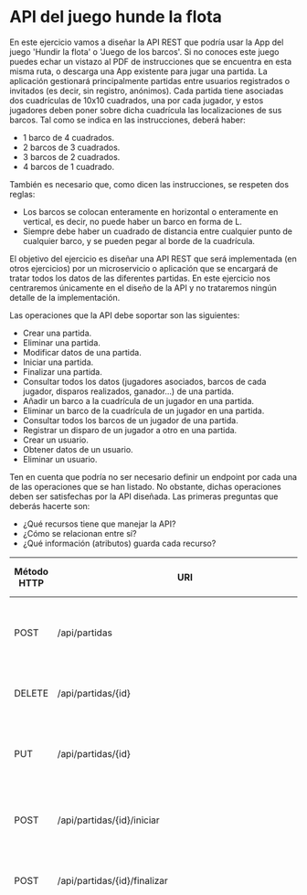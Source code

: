 # API del juego hunde la flota

En este ejercicio vamos a diseñar la API REST que podría usar la App del juego 'Hundir la flota' o 'Juego de los barcos'.
Si no conoces este juego puedes echar un vistazo al PDF de instrucciones que se encuentra en esta misma ruta, o descarga una App existente para jugar una partida. La aplicación gestionará principalmente partidas entre usuarios registrados o invitados (es decir, sin registro, anónimos). Cada partida tiene asociadas dos cuadrículas de 10x10 cuadrados, una por cada jugador, y estos jugadores deben poner sobre dicha cuadrícula las localizaciones de sus barcos. Tal como se indica en las instrucciones, deberá haber:
- 1 barco de 4 cuadrados.
- 2 barcos de 3 cuadrados.
- 3 barcos de 2 cuadrados.
- 4 barcos de 1 cuadrado.

También es necesario que, como dicen las instrucciones, se respeten dos reglas:
- Los barcos se colocan enteramente en horizontal o enteramente en vertical, es decir, no puede haber un barco en forma de L.
- Siempre debe haber un cuadrado de distancia entre cualquier punto de cualquier barco, y se pueden pegar al borde de la cuadrícula.

El objetivo del ejercicio es diseñar una API REST que será implementada (en otros ejercicios) por un microservicio o aplicación que se encargará de tratar todos los datos de las diferentes partidas. En este ejercicio nos centraremos únicamente en el diseño de la API y no trataremos ningún detalle de la implementación.

Las operaciones que la API debe soportar son las siguientes:
- Crear una partida.
- Eliminar una partida.
- Modificar datos de una partida.
- Iniciar una partida.
- Finalizar una partida.
- Consultar todos los datos (jugadores asociados, barcos de cada jugador, disparos realizados, ganador...) de una partida.
- Añadir un barco a la cuadrícula de un jugador en una partida.
- Eliminar un barco de la cuadrícula de un jugador en una partida.
- Consultar todos los barcos de un jugador de una partida.
- Registrar un disparo de un jugador a otro en una partida.
- Crear un usuario.
- Obtener datos de un usuario.
- Eliminar un usuario.

Ten en cuenta que podría no ser necesario definir un endpoint por cada una de las operaciones que se han listado. No obstante, dichas operaciones deben ser satisfechas por la API diseñada. Las primeras preguntas que deberás hacerte son:
- ¿Qué recursos tiene que manejar la API?
- ¿Cómo se relacionan entre sí?
- ¿Qué información (atributos) guarda cada recurso?

| Método HTTP | URI                                             | Query Params | Request Body                                                                                                                              | Response Body                                                                                                             | Códigos HTTP de respuesta |
|-------------|-------------------------------------------------|--------------|-------------------------------------------------------------------------------------------------------------------------------------------|---------------------------------------------------------------------------------------------------------------------------|---------------------------|
| POST        | /api/partidas                                   | -            | {"jugador1": "UsuarioA", "jugador2": "UsuarioB"}                                                                                        | {"id": "123", "jugador1": "UsuarioA", "jugador2": "UsuarioB", "estado": "en_espera"}                                     | 201 Created, 400 Bad Request |
| DELETE      | /api/partidas/{id}                              | -            | -                                                                                                                                         | {"mensaje": "Partida eliminada"}                                                                                          | 204 No Content, 404 Not Found |
| PUT         | /api/partidas/{id}                              | -            | {"estado": "en_curso"}                                                                                                                    | {"id": "123", "jugador1": "UsuarioA", "jugador2": "UsuarioB", "estado": "en_curso"}                                      | 200 OK, 400 Bad Request, 404 Not Found |
| POST        | /api/partidas/{id}/iniciar                      | -            | -                                                                                                                                         | {"mensaje": "Partida iniciada"}                                                                                           | 200 OK, 400 Bad Request, 404 Not Found |
| POST        | /api/partidas/{id}/finalizar                    | -            | -                                                                                                                                         | {"ganador": "UsuarioA"}                                                                                                   | 200 OK, 400 Bad Request, 404 Not Found |
| GET         | /api/partidas/{id}/detalle                      | -            | -                                                                                                                                         |"id":"123",  "jugador1": "UsuarioA",  "jugador2": "UsuarioB",  "estado": "en_curso",  "ganador": null,  "tablero_jugador1": {    "A1": {"estado": "barco"},    "A2": {"estado": "agua"},    "A3": {"estado": "agua"},    "A4": {"estado": "agua"},    "A5": {"estado": "barco"},    "A6": {"estado": "barco"},    "A7": {"estado": "barco"},    "A8": {"estado": "agua"},    "A9": {"estado": "agua"},    "A10": {"estado": "agua"},    "B1": {"estado": "agua"},    "B2": {"estado": "barco"},    "B3": {"estado": "agua"},    "B4": {"estado": "agua"},    "B5": {"estado": "agua"},    "B6": {"estado": "agua"},    "B7": {"estado": "barco"},    "B8": {"estado": "agua"},    "B9": {"estado": "agua"},    "B10": {"estado": "agua"},    "C1": {"estado": "barco"},    "C2": {"estado": "agua"},    "C3": {"estado": "barco"},    "C4": {"estado": "barco"},    "C5": {"estado": "agua"},    "C6": {"estado": "agua"},    "C7": {"estado": "agua"},    "C8": {"estado": "agua"},    "C9": {"estado": "agua"},    "C10": {"estado": "agua"},    "D1": {"estado": "barco"},    "D2": {"estado": "agua"},    "D3": {"estado": "agua"},    "D4": {"estado": "agua"},    "D5": {"estado": "agua"},    "D6": {"estado": "agua"},    "D7": {"estado": "agua"},    "D8": {"estado": "agua"},    "D9": {"estado": "agua"},    "D10": {"estado": "agua"},    "E1": {"estado": "agua"},    "E2": {"estado": "agua"},    "E3": {"estado": "agua"},    "E4": {"estado": "barco"},    "E5": {"estado": "agua"},    "E6": {"estado": "agua"},    "E7": {"estado": "agua"},    "E8": {"estado": "agua"},    "E9": {"estado": "agua"},    "E10": {"estado": "agua"},    "F1": {"estado": "agua"},    "F2": {"estado": "agua"},    "F3": {"estado": "agua"},    "F4": {"estado": "agua"},    "F5": {"estado": "agua"},    "F6": {"estado": "agua"},    "F7": {"estado": "agua"},    "F8": {"estado": "agua"},    "F9": {"estado": "agua"},    "F10": {"estado": "agua"},    "G1": {"estado": "agua"},    "G2": {"estado": "agua"},    "G3": {"estado": "agua"},    "G4": {"estado": "agua"},    "G5": {"estado": "agua"},    "G6": {"estado": "agua"},    "G7": {"estado": "agua"},    "G8": {"estado": "agua"},    "G9": {"estado": "agua"},    "G10": {"estado": "agua"},    "H1": {"estado": "agua"},    "H2": {"estado": "agua"},    "H3": {"estado": "agua"},    "H4": {"estado": "agua"},    "H5": {"estado": "agua"},    "H6": {"estado": "agua"},    "H7": {"estado": "agua"},    "H8": {"estado": "agua"},    "H9": {"estado": "agua"},    "H10": {"estado": "agua"},    "I1": {"estado": "agua"},    "I2": {"estado": "agua"},    "I3": {"estado": "agua"},    "I4": {"estado": "agua"},    "I5": {"estado": "agua"},    "I6": {"estado": "agua"},    "I7": {"estado": "agua"},    "I8": {"estado": "agua"},    "I9": {"estado": "agua"},    "I10": {"estado": "agua"},    "J1": {"estado": "agua"},    "J2": {"estado": "agua"},    "J3": {"estado": "agua"},    "J4": {"estado": "agua"},    "J5": {"estado": "agua"},    "J6": {"estado": "agua"},    "J7": {"estado": "agua"},    "J8": {"estado": "agua"},    "J9": {"estado": "agua"},    "J10": {"estado": "agua"}  },  "tablero_jugador2": {    "A1": {"estado": "agua"},    "A2": {"estado": "agua"},    "A3": {"estado": "agua"},    "A4": {"estado": "agua"},    "A5": {"estado": "agua"},    "A6": {"estado": "agua"},    "A7": {"estado": "agua"},    "A8": {"estado": "agua"},    "A9": {"estado": "agua"},    "A10": {"estado": "agua"},    "B1": {"estado": "agua"},    "B2": {"estado": "agua"},    "B3": {"estado": "agua"},    "B4": {"estado": "agua"},    "B5": {"estado": "agua"},    "B6": {"estado": "agua"},    "B7": {"estado": "agua"},    "B8": {"estado": "agua"},    "B9": {"estado": "agua"},    "B10": {"estado": "agua"},    "C1": {"estado": "agua"},    "C2": {"estado": "agua"},    "C3": {"estado": "agua"},    "C4": {"estado": "agua"},    "C5": {"estado": "agua"},    "C6": {"estado": "agua"},    "C7": {"estado": "agua"},    "C8": {"estado": "agua"},    "C9": {"estado": "agua"},    "C10": {"estado": "agua"},    "D1": {"estado": "agua"},    "D2": {"estado": "agua"},    "D3": {"estado": "agua"},    "D4": {"estado": "agua"},    "D5": {"estado": "agua"},    "D6": {"estado": "agua"},    "D7": {"estado": "agua"},    "D8": {"estado": "agua"},    "D9": {"estado": "agua"},    "D10": {"estado": "agua"},    "E1": {"estado": "agua"},    "E2": {"estado": "agua"},    "E3": {"estado": "agua"},    "E4": {"estado": "agua"},    "E5": {"estado": "agua"},    "E6": {"estado": "agua"},    "E7": {"estado": "agua"},    "E8": {"estado": "agua"},    "E9": {"estado": "agua"},    "E10": {"estado": "agua"},    "F1": {"estado": "agua"},    "F2": {"estado": "agua"},    "F3": {"estado": "agua"},    "F4": {"estado": "agua"},    "F5": {"estado": "agua"},    "F6": {"estado": "agua"},    "F7": {"estado": "agua"},    "F8": {"estado": "agua"},    "F9": {"estado": "agua"},    "F10": {"estado": "agua"},    "G1": {"estado": "agua"},    "G2": {"estado": "agua"},    "G3": {"estado": "agua"},    "G4": {"estado": "agua"},    "G5": {"estado": "agua"},    "G6": {"estado": "agua"},    "G7": {"estado": "agua"},    "G8": {"estado": "agua"},    "G9": {"estado": "agua"},    "G10": {"estado": "agua"},    "H1": {"estado": "agua"},    "H2": {"estado": "agua"},    "H3": {"estado": "agua"},    "H4": {"estado": "agua"},    "H5": {"estado": "agua"},    "H6": {"estado": "agua"},    "H7": {"estado": "agua"},    "H8": {"estado": "agua"},    "H9": {"estado": "agua"},    "H10": {"estado": "agua"},    "I1": {"estado": "agua"},    "I2": {"estado": "agua"},    "I3": {"estado": "agua"},    "I4": {"estado": "agua"},    "I5": {"estado": "agua"},    "I6": {"estado": "agua"},    "I7": {"estado": "agua"},    "I8": {"estado": "agua"},    "I9": {"estado": "agua"},    "I10": {"estado": "agua"},    "J1": {"estado": "agua"},    "J2": {"estado": "agua"},    "J3": {"estado": "agua"},    "J4": {"estado": "agua"},    "J5": {"estado": "agua"},    "J6": {"estado": "agua"},    "J7": {"estado": "agua"},    "J8": {"estado": "agua"},    "J9": {"estado": "agua"},    "J10": {"estado": "agua"}  },  "disparos_jugador1": [ {"coordenadas": "A1", "resultado": "agua"},    {"coordenadas": "B2", "resultado": "tocado"},    {"coordenadas": "C3", "resultado": "hundido"}  ],  "disparos_jugador2": [  {"coordenadas": "A1", "resultado": "agua"},    {"coordenadas": "B2","resultado": "tocado"},    {"coordenadas": "C3", "resultado": "agua"} ]} | 200 OK, 404 Not Found |
| POST        | /api/partidas/{id}/jugadores                    | -            | {"nombre": "Miguel"}                                                                                                                | {"mensaje": "Jugador agregado a la partida"}                                                                              | 201 Created, 400 Bad Request |
| DELETE      | /api/partidas/{id}/jugadores/{jugador_id}       | -            | -                                                                                                                                         | {"mensaje": "Jugador eliminado de la partida"}                                                                            | 204 No Content, 404 Not Found |
| GET         | /api/partidas/{id}/jugadores/{jugador_id}/tablero | -            | -                                                                                                                                         | { "jugador_id": "123",  "tablero": [["X", "X", "O", " ", " ", " ", " ", " ", " ", " "],    [" ", " ", "O", " ", " ", " ", " ", " ", " ", " "],    [" ", " ", "O", " ", " ", " ", " ", " ", " ", " "],    [" ", " ", " ", " ", " ", " ", " ", " ", " ", " "],    [" ", " ", " ", " ", " ", " ", " ", " ", " ", " "],    [" ", " ", " ", " ", " ", " ", " ", " ", " ", " "],    [" ", " ", " ", " ", " ", " ", " ", " ", " ", " "],    [" ", " ", " ", " ", " ", " ", " ", " ", " ", " "],    [" ", " ", " ", " ", " ", " ", " ", " ", " ", " "],    [" ", " ", " ", " ", " ", " ", " ", " ", " ", " "]  ]}    | 200 OK, 404 Not Found |
| POST        | /api/partidas/{id}/jugadores/{jugador_id}/barcos | -            | {"tipo": "Portaaviones", "posicion": "A1, A2, A3, A4"}                                                                                     | {"mensaje": "Barco agregado al tablero del jugador"}                                                                      | 201 Created, 400 Bad Request |
| DELETE      | /api/partidas/{id}/jugadores/{jugador_id}/barcos/{barco_id} | -     | -                                                                                                                                         | {"mensaje": "Barco eliminado del tablero del jugador"}                                                                    | 204 No Content, 404 Not Found |
| GET         | /api/partidas/{id}/jugadores/{jugador_id}/barcos | -            | -                                                                                                                                         | [  {"tipo": "Portaaviones", "posicion": "A1, A2, A3, A4"},  {"tipo": "Destructor", "posicion": "B1, B2, B3"},  {"tipo": "Submarino", "posicion": "C1, C2"},  {"tipo": "Buque", "posicion": "D1"},  {"tipo": "Portaaviones", "posicion": "E1, E2, E3, E4"},  {"tipo": "Destructor", "posicion": "F1, F2, F3"},  {"tipo": "Submarino", "posicion": "G1, G2"},  {"tipo": "Buque", "posicion": "H1"},  {"tipo": "Portaaviones", "posicion": "I1, I2, I3, I4"},  {"tipo": "Destructor", "posicion": "J1, J2, J3"}] | 200 OK, 404 Not Found |
| POST        | /api/partidas/{id}/disparos                     | -            | {"jugador": "UsuarioA", "coordenadas": "A1"}                                                                                              | {"mensaje": "Disparo registrado"}                                                                                        | 201 Created, 400 Bad Request |
| GET         | /api/partidas/{id}/disparos                     | -            | -                                                                                                                                         | [{"jugador": "UsuarioA", "coordenadas": "A1", "resultado": "agua"},  {"jugador": "UsuarioB", "coordenadas": "B2", "resultado": "tocado"},  {"jugador": "UsuarioA", "coordenadas": "C3", "resultado": "agua"},  {"jugador": "UsuarioB", "coordenadas": "D4", "resultado": "tocado"},  {"jugador": "UsuarioA", "coordenadas": "E5", "resultado": "hundido"},  {"jugador": "UsuarioB", "coordenadas": "F6", "resultado": "agua"},  {"jugador": "UsuarioA", "coordenadas": "G7", "resultado": "tocado"},  {"jugador": "UsuarioB", "coordenadas": "H8", "resultado": "agua"},  {"jugador": "UsuarioA", "coordenadas": "I9", "resultado": "hundido"},  {"jugador": "UsuarioB", "coordenadas": "J10", "resultado": "tocado"}] | 200 OK, 404 Not Found |
| POST        | /api/usuarios                                   | -            | {"nombre": "Miguel", "email": "miguel@gmail.com", "contraseña": "123456"}                                                          | {"mensaje": "Usuario creado"}                                                                                             | 201 Created, 400 Bad Request |
| GET         | /api/usuarios/{id}                              | -            | -                                                                                                                                         | {"id": "789", "nombre": "Miguel", "email": "miguel@gmail.com"}                                                 | 200 OK, 404 Not Found |
| DELETE      | /api/usuarios/{id}                              | -            | -                                                                                                                                         | {"mensaje": "Usuario eliminado"}                                                                                          | 204 No Content, 404 Not Found |